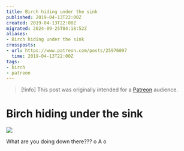 ```yaml
---
title: Birch hiding under the sink
published: 2019-04-13T22:00Z
created: 2019-04-13T22:00Z
migrated: 2024-09-25T04:18:52Z
aliases:
- Birch hiding under the sink
crossposts:
- url: https://www.patreon.com/posts/25976097
  time: 2019-04-13T22:00Z
tags:
- birch
- patreon
---
```


> [!info]
> This post was originally intended for a [Patreon](../tags/patreon.md) audience.

# Birch hiding under the sink

![](201904132200-birch.png)

What are you doing down there??? o A o
